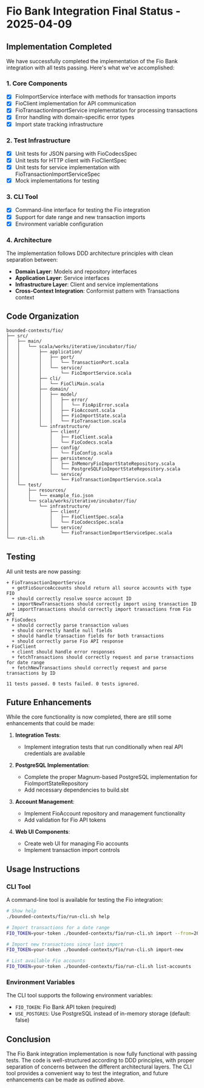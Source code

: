 # Fio Bank Integration Final Status - 2025-04-09

## Implementation Completed

We have successfully completed the implementation of the Fio Bank integration with all tests passing. Here's what we've accomplished:

### 1. Core Components

- [x] FioImportService interface with methods for transaction imports
- [x] FioClient implementation for API communication
- [x] FioTransactionImportService implementation for processing transactions
- [x] Error handling with domain-specific error types
- [x] Import state tracking infrastructure

### 2. Test Infrastructure

- [x] Unit tests for JSON parsing with FioCodecsSpec
- [x] Unit tests for HTTP client with FioClientSpec
- [x] Unit tests for service implementation with FioTransactionImportServiceSpec
- [x] Mock implementations for testing

### 3. CLI Tool

- [x] Command-line interface for testing the Fio integration
- [x] Support for date range and new transaction imports
- [x] Environment variable configuration

### 4. Architecture

The implementation follows DDD architecture principles with clean separation between:

- **Domain Layer**: Models and repository interfaces
- **Application Layer**: Service interfaces
- **Infrastructure Layer**: Client and service implementations
- **Cross-Context Integration**: Conformist pattern with Transactions context

## Code Organization

```
bounded-contexts/fio/
├── src/
│   ├── main/
│   │   └── scala/works/iterative/incubator/fio/
│   │       ├── application/
│   │       │   ├── port/
│   │       │   │   └── TransactionPort.scala
│   │       │   └── service/
│   │       │       └── FioImportService.scala
│   │       ├── cli/
│   │       │   └── FioCliMain.scala
│   │       ├── domain/
│   │       │   ├── model/
│   │       │   │   ├── error/
│   │       │   │   │   └── FioApiError.scala
│   │       │   │   ├── FioAccount.scala
│   │       │   │   ├── FioImportState.scala
│   │       │   │   └── FioTransaction.scala
│   │       └── infrastructure/
│   │           ├── client/
│   │           │   ├── FioClient.scala
│   │           │   └── FioCodecs.scala
│   │           ├── config/
│   │           │   └── FioConfig.scala
│   │           ├── persistence/
│   │           │   ├── InMemoryFioImportStateRepository.scala
│   │           │   └── PostgreSQLFioImportStateRepository.scala
│   │           └── service/
│   │               └── FioTransactionImportService.scala
│   └── test/
│       ├── resources/
│       │   └── example_fio.json
│       └── scala/works/iterative/incubator/fio/
│           └── infrastructure/
│               ├── client/
│               │   ├── FioClientSpec.scala
│               │   └── FioCodecsSpec.scala
│               └── service/
│                   └── FioTransactionImportServiceSpec.scala
└── run-cli.sh
```

## Testing

All unit tests are now passing:

```
+ FioTransactionImportService
  + getFioSourceAccounts should return all source accounts with type FIO
  + should correctly resolve source account ID
  + importNewTransactions should correctly import using transaction ID
  + importTransactions should correctly import transactions from Fio API
+ FioCodecs
  + should correctly parse transaction values
  + should correctly handle null fields
  + should handle transaction fields for both transactions
  + should correctly parse Fio API response
+ FioClient
  + client should handle error responses
  + fetchTransactions should correctly request and parse transactions for date range
  + fetchNewTransactions should correctly request and parse transactions by ID

11 tests passed. 0 tests failed. 0 tests ignored.
```

## Future Enhancements

While the core functionality is now completed, there are still some enhancements that could be made:

1. **Integration Tests**:
   - Implement integration tests that run conditionally when real API credentials are available

2. **PostgreSQL Implementation**:
   - Complete the proper Magnum-based PostgreSQL implementation for FioImportStateRepository
   - Add necessary dependencies to build.sbt

3. **Account Management**:
   - Implement FioAccount repository and management functionality
   - Add validation for Fio API tokens

4. **Web UI Components**:
   - Create web UI for managing Fio accounts
   - Implement transaction import controls

## Usage Instructions

### CLI Tool

A command-line tool is available for testing the Fio integration:

```bash
# Show help
./bounded-contexts/fio/run-cli.sh help

# Import transactions for a date range
FIO_TOKEN=your-token ./bounded-contexts/fio/run-cli.sh import --from=2025-04-01 --to=2025-04-09

# Import new transactions since last import
FIO_TOKEN=your-token ./bounded-contexts/fio/run-cli.sh import-new

# List available Fio accounts
FIO_TOKEN=your-token ./bounded-contexts/fio/run-cli.sh list-accounts
```

### Environment Variables

The CLI tool supports the following environment variables:

- `FIO_TOKEN`: Fio Bank API token (required)
- `USE_POSTGRES`: Use PostgreSQL instead of in-memory storage (default: false)

## Conclusion

The Fio Bank integration implementation is now fully functional with passing tests. The code is well-structured according to DDD principles, with proper separation of concerns between the different architectural layers. The CLI tool provides a convenient way to test the integration, and future enhancements can be made as outlined above.